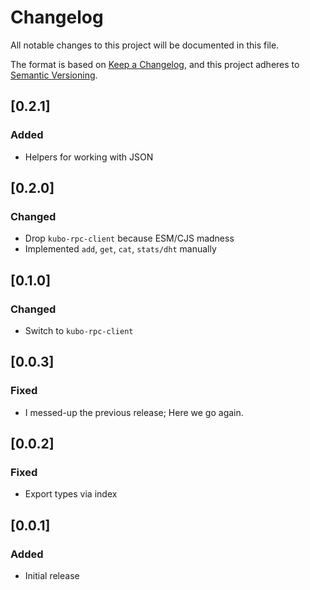 # Changelog

All notable changes to this project will be documented in this file.

The format is based on [Keep a Changelog](https://keepachangelog.com/en/1.0.0/),
and this project adheres to [Semantic Versioning](https://semver.org/spec/v2.0.0.html).

## [0.2.1]

### Added

- Helpers for working with JSON

## [0.2.0]

### Changed

- Drop `kubo-rpc-client` because ESM/CJS madness
- Implemented `add`, `get`, `cat`, `stats/dht` manually

## [0.1.0]

### Changed

- Switch to `kubo-rpc-client`

## [0.0.3]

### Fixed

-   I messed-up the previous release; Here we go again.

## [0.0.2]

### Fixed

-   Export types via index

## [0.0.1]

### Added

-   Initial release
